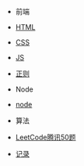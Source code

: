 * 前端
 * [HTML](前端/html/index.md)
 * [CSS](前端/css/index.md)
 * [JS](前端/js/index.md)
 * [正则](前端/正则/index.md)


 
* Node
 * [node](node/index.md)

* 算法
 * [LeetCode腾讯50题](算法/LeetCode腾讯50题/index.md)

 
* [记录](diary/index.md)